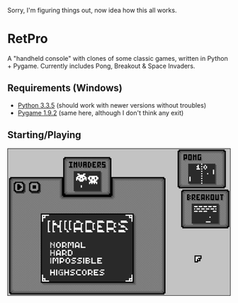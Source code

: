Sorry, I'm figuring things out, now idea how this all works.


RetPro
======

A "handheld console" with clones of some classic games, written in Python + Pygame. Currently includes Pong, Breakout & Space Invaders.


## Requirements (Windows)

- [Python 3.3.5](https://www.python.org/downloads/release/python-335) (should work with newer versions without troubles)
- [Pygame 1.9.2](https://bitbucket.org/pygame/pygame/downloads) (same here, although I don't think any exit)


## Starting/Playing

![TITLE](/main.png)
